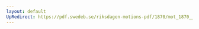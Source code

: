 ```yaml
---
layout: default
UpRedirect: https://pdf.swedeb.se/riksdagen-motions-pdf/1870/mot_1870__ak__00228/mot_1870__ak__00228_003.pdf
---
```

